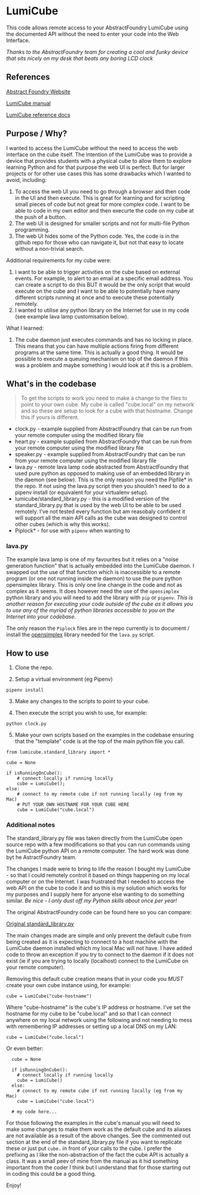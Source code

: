 # LumiCube

This code allows remote access to your AbstractFoundry LumiCube using the documented API without the need to enter your code into the Web Interface.

*Thanks to the AbstractFoundry team for creating a cool and funky device that sits nicely on my desk that beats any boring LCD clock*

## References

[Abstract Foundry Website](https://abstractfoundry.com/)

[LumiCube manual](https://abstractfoundry.com/lumicube/manual.pdf)

[LumiCube reference docs](https://github.com/abstractfoundry/lumicube)

## Purpose / Why?

I wanted to access the LumiCube without the need to access the web interface on the cube itself.  The intention of the LumiCube was to provide a device that provides students with a physical cube to allow them to explore learning Python and for that purpose the web UI is perfect.  But for larger projects or for other use cases this has some drawbacks which I wanted to avoid, including:

1. To access the web UI you need to go through a browser and then code in the UI and then execute.  This is great for learning and for scripting small pieces of code but not great for more complex code.  I want to be able to code in my own editor and then execurte the code on my cube at the push of a button.
2. The web UI is designed for smaller scripts and not for multi-file Python programming.
3. The web UI hides some of the Python code.  Yes, the code is in the github repo for those who can navigate it, but not that easy to locate without a non-trivial search.

Additional requirements for my cube were:

1. I want to be able to trigger activities on the cube based on external events.  For example, to alert to an email at a specific email address.  You can create a script to do this BUT it would be the only script that would execute on the cube and I want to be able to potentially have many different scripts running at once and to execute these potentially remotely.
2. I wanted to utilise any python library on the Internet for use in my code (see example lava lamp customisation below).

What I learned:

1. The cube daemon just executes commands and has no locking in place.  This means that you can have multiple actions firing from different programs at the same time.  This is actually a good thing.  It would be possible to execute a queuing mechanism on top of the daemon if this was a problem and maybe something I would look at if this is a problem.


## What's in the codebase

>To get the scripts to work you need to make a change to the files to point to your own cube. My cube is called "cube.local" on my network and so these are setup to look for a cube with that hostname.  Change this if yours is different.


* clock.py - example supplied from AbstractFoundry that can be run from your remote computer using the modified library file
* heart.py - example supplied from AbstractFoundry that can be run from your remote computer using the modified library file
* speaker.py - example supplied from AbstractFoundry that can be run from your remote computer using the modified library file
* lava.py - remote lava lamp code abstracted from AbstractFoundry that used pure python as opposed to making use of an embedded library in the daemon (see below).  This is the only reason you need the Pipfile* in the repo.  If not using the lava.py script then you shouldn't need to do a pipenv install (or equivalent for your virtualenv setup).
* lumicube/standard_library.py - this is a modified version of the standard_library.py that is used by the web UI to be able to be used remotely.  I've not tested every function but am reasobaly confident it will support all the main API calls as the cube was designed to control other cubes (which is why this works).
* Piplock* - for use with `pipenv` when wanting to 

### lava.py

The example lava lamp is one of my favourites but it relies on a "noise generation function" that is actually embedded into the LumiCube daemon.  I swapped out the use of that function which is inaccessible to a remote program (or one not running inside the daemon) to use the pure python opensimplex library.  This is only one line change in the code and not as complex as it seems.  It does however need the use of the `opensimplex` python library and you will need to add the library with `pip` or `pipenv`.  *This is another reason for executing your code outside of the cube as it allows you to use any of the myriad of python libraries accessible to you on the Internet into your codebase.*

The only reason the `Piplock` files are in the repo currently is to document / install the [opensimplex](https://pypi.org/project/opensimplex/) library needed for the `lava.py` script.

## How to use

1. Clone the repo.

2. Setup a virtual environment (eg Pipenv)

```
pipenv install
```

3. Make any changes to the scripts to point to your cube.

4. Then execute the script you wish to use, for example:

```
python clock.py
```

5. Make your own scripts based on the examples in the codebase ensuring that the "template" code is at the top of the main python file you call.


```
from lumicube.standard_library import *

cube = None

if isRunningOnCube():
    # connect locally if running locally
    cube = LumiCube();
else:
    # connect to my remote cube if not running locally (eg from my Mac)
    # PUT YOUR OWN HOSTNAME FOR YOUR CUBE HERE
    cube = LumiCube("cube.local")
```

### Additional notes

The standard_library.py file was taken directly from the LumiCube open source repo with a few modifications so that you can run commands using the LumiCube python API on a remote computer.  The hard work was done byt he AstractFoundry team.

The changes I made were to bring to life the reason I bought my LumiCube - so that I could remotely control it based on things happening on my local computer or on the Internet.  I was frustrated that I needed to access the web API on the cube to code it and so this is my solution which works for my purposes and I supply here for anyone else wanting to do something similar.  *Be nice - I only dust off my Python skills about once per year!*

The original AbstractFoundry code can be found here so you can compare:

[Original standard_library.py](https://github.com/abstractfoundry/lumicube-daemon/blob/main/src/main/resources/META-INF/resources/python/foundry_api/standard_library.py)

The main changes made are simple and only prevent the default cube from being created as it is expecting to connect to a host machine with the LumiCube daemon installed which my local Mac will not have.  I have added code to throw an exception if you try to connect to the daemon if it does not exist (ie if you are trying to locally (localhost) connect to the LumiCube on your remote computer).

Removing this default cube creation means that in your code you *MUST* create your own cube instance using, for example:

```cube = LumiCube("cube-hostname")```

Where "cube-hostname" is the cube's IP address or hostname.  I've set the hostname for my cube to be "cube.local" and so that I can connect anywhere on my local network using the following and not needing to mess with remembering IP addresses or setting up a local DNS on my LAN:

```cube = LumiCube("cube.local")```

Or even better:

``` 
  cube = None

  if isRunningOnCube():
    # connect locally if running locally
    cube = LumiCube()
  else:
    # connect to my remote cube if not running locally (eg from my Mac)
    cube = LumiCube("cube.local")

  # my code here...
```

For those following the examples in the cube's manual you will need to make some changes to make them work as the default cube and its aliases are not available as a result of the above changes.  See the commented out section at the end of the standard_library.py file if you want to replicate these or just put `cube.` in front of your calls to the cube. I prefer the prefixing as I like the non-abstraction of the fact the cube API is actually a class. It was a small peev of mine from the manual as it hid something important from the coder I think but I understand that for those starting out in coding this could be a good thing.

Enjoy!
